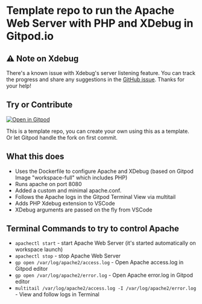 # Template repo to run the Apache Web Server with PHP and XDebug in Gitpod.io

## ⚠️ Note on Xdebug

There's a known issue with Xdebug's server listening feature. You can track the progress and share any suggestions in the [GitHub issue](https://github.com/Eetezadi/Gitpod-Apache-PHP-Xdebug/issues/1). Thanks for your help!


## Try or Contribute

[![Open in Gitpod](https://gitpod.io/button/open-in-gitpod.svg)](https://gitpod.io#https://github.com/Eetezadi/Gitpod-Apache-PHP-Xdebug)

This is a template repo, you can create your own using this as a template. Or let Gitpod handle the fork on first commit.

## What this does

* Uses the Dockerfile to configure Apache and XDebug (based on Gitpod Image "workspace-full" which includes PHP)
* Runs apache on port 8080
* Added a custom and minimal apache.conf. 
* Follows the Apache logs in the Gitpod Terminal View via multitail
* Adds PHP Xdebug extension to VSCode
* XDebug arguments are passed on the fly from VSCode 

## Terminal Commands to try to control Apache
* `apachectl start` - start Apache Web Server (it's started automatically on workspace launch)
* `apachectl stop` - stop Apache Web Server
* `gp open /var/log/apache2/access.log` - Open Apache access.log in Gitpod editor
* `gp open /var/log/apache2/error.log` - Open Apache error.log in Gitpod editor
* `multitail /var/log/apache2/access.log -I /var/log/apache2/error.log` - View and follow logs in Terminal
